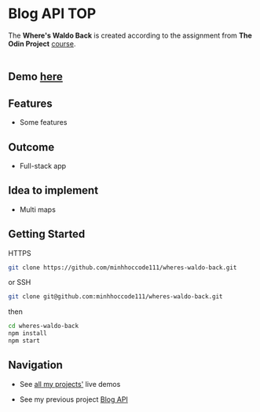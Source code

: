 # Blog API TOP

The **Where's Waldo Back** is created according to the assignment from **The Odin Project** [course](https://www.theodinproject.com/lessons/nodejs-where-s-waldo-a-photo-tagging-app/).
<br>
<br>

<!-- ## Screenshot

![Members Only Screenshot](/public/images/members-only-screenshot.png)

![Members Only Bcrypt Screenshot](/public/images/members-only-screenshot-password.png) -->

## **Demo** [here](https://whereswaldotop.vercel.app/)

## **Features**

- Some features

## **Outcome**

- Full-stack app

## **Idea to implement**

- Multi maps

## **Getting Started**

HTTPS

```bash
git clone https://github.com/minhhoccode111/wheres-waldo-back.git
```

or SSH

```bash
git clone git@github.com:minhhoccode111/wheres-waldo-back.git
```

then

```bash
cd wheres-waldo-back
npm install
npm start
```

## **Navigation**

- See [all my projects'](https://github.com/minhhoccode111/all-projects-live-demos) live demos

- See my previous project [Blog API](https://github.com/minhhoccode111/blog-back)

<!-- * See my next project []() -->
